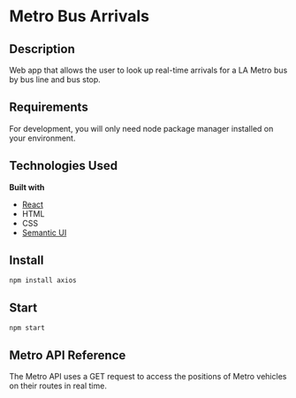 # Metro Bus Arrivals

## Description

Web app that allows the user to look up real-time arrivals for a LA Metro bus by bus line and bus stop.

## Requirements

For development, you will only need node package manager installed on your environment.

## Technologies Used

<b>Built with</b>

- [React](https://reactjs.org/)
- HTML
- CSS
- [Semantic UI](https://semantic-ui.com/)

## Install

    npm install axios

## Start

    npm start

## Metro API Reference

The Metro API uses a GET request to access the positions of Metro vehicles on their routes in real time.
